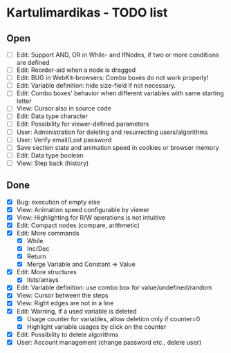 Kartulimardikas - TODO list
===========================

Open
----
* [ ] Edit: Support AND, OR in While- and IfNodes, if two or more conditions are defined
* [ ] Edit: Reorder-aid when a node is dragged
* [ ] Edit: BUG in WebKit-browsers: Combo boxes do not work properly!
* [ ] Edit: Variable definition: hide size-field if not necessary.
* [ ] Edit: Combo boxes' behavior when different variables with same starting letter
* [ ] View: Cursor also in source code
* [ ] Edit: Data type character
* [ ] Edit: Possibility for viewer-defined parameters
* [ ] User: Administration for deleting and resurrecting users/algorithms
* [ ] User: Verify email/Lost password
* [ ] Save section state and animation speed in cookies or browser memory
* [ ] Edit: Data type boolean
* [ ] View: Step back (history)

Done
----
* [x] Bug: execution of empty else
* [x] View: Animation speed configurable by viewer
* [x] View: Highlighting for R/W operations is not intuitive
* [x] Edit: Compact nodes (compare, arithmetic)
* [x] Edit: More commands
    * [x] While
    * [x] Inc/Dec
    * [x] Return
    * [x] Merge Variable and Constant => Value
* [x] Edit: More structures
    * [x] lists/arrays
* [x] Edit: Variable definition: use combo box for value/undefined/random
* [x] View: Cursor between the steps
* [x] View: Right edges are not in a line
* [x] Edit: Warning, if a used variable is deleted
    * [x] Usage counter for variables, allow deletion only if counter=0
    * [x] Highlight variable usages by click on the counter
* [x] Edit: Possibility to delete algorithms
* [x] User: Account management (change password etc., delete user)
